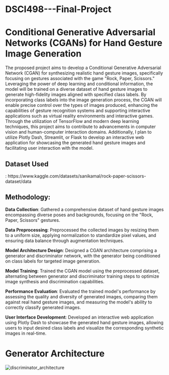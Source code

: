 # DSCI498---Final-Project
<h1>Conditional Generative Adversarial Networks (CGANs) for Hand Gesture Image Generation</h1>
The proposed project aims to develop a Conditional Generative Adversarial Network (CGAN) for synthesizing realistic hand gesture images, specifically focusing on gestures associated with the game "Rock, Paper, Scissors." Leveraging the power of deep learning and conditional information, the model will be trained on a diverse dataset of hand gesture images to generate high-fidelity images aligned with specified class labels. By incorporating class labels into the image generation process, the CGAN will enable precise control over the types of images produced, enhancing the capabilities of gesture recognition systems and supporting interactive applications such as virtual reality environments and interactive games. Through the utilization of TensorFlow and modern deep learning techniques, this project aims to contribute to advancements in computer vision and human-computer interaction domains. Additionally, I plan to utilize Plotly Dash, Streamlit, or Flask to develop an interactive web application for showcasing the generated hand gesture images and facilitating user interaction with the model.

<h2>Dataset Used</h2>:
https://www.kaggle.com/datasets/sanikamal/rock-paper-scissors-dataset/data

<h2>Methodology:</h2>
<b>Data Collection</b>: Gathered a comprehensive dataset of hand gesture images encompassing diverse poses and backgrounds, focusing on the "Rock, Paper, Scissors" gestures.

<b>Data Preprocessing</b>: Preprocessed the collected images by resizing them to a uniform size, applying normalization to standardize pixel values, and ensuring data balance through augmentation techniques.

<b>Model Architecture Design</b>: Designed a CGAN architecture comprising a generator and discriminator network, with the generator being conditioned on class labels for targeted image generation.

<b>Model Training</b>: Trained the CGAN model using the preprocessed dataset, alternating between generator and discriminator training steps to optimize image synthesis and discrimination capabilities.

<b>Performance Evaluation</b>: Evaluated the trained model's performance by assessing the quality and diversity of generated images, comparing them against real hand gesture images, and measuring the model's ability to correctly classify generated images.

<b>User Interface Development</b>: Developed an interactive web application using Plotly Dash to showcase the generated hand gesture images, allowing users to input desired class labels and visualize the corresponding synthetic images in real-time.

<h1>Generator Architecture</h1>

![discriminator_architecture](https://github.com/shy222/DSCI498-Final-Project/assets/111256553/c9e512c1-5298-4ab4-8073-875d7d351ea7)




